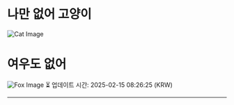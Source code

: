 
# 나만 없어 고양이

![Cat Image](https://cdn2.thecatapi.com/images/MTU1ODMyMQ.jpg)

# 여우도 없어
![Fox Image](https://randomfox.ca/images/92.jpg)
⏳ 업데이트 시간: 2025-02-15 08:26:25 (KRW)

---
